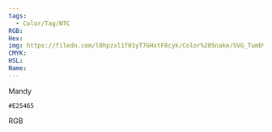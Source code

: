 ```yaml
---
tags:
  - Color/Tag/NTC
RGB:
Hex:
img: https://filedn.com/l0hpzxl1f01yT7GHxtF8cyk/Color%20Snake/SVG_Tumb%20Mass%20No%20Name/E25465.svg
CMYK:
HSL:
Name:
---
```

Mandy
```palette
#E25465
```
RGB
